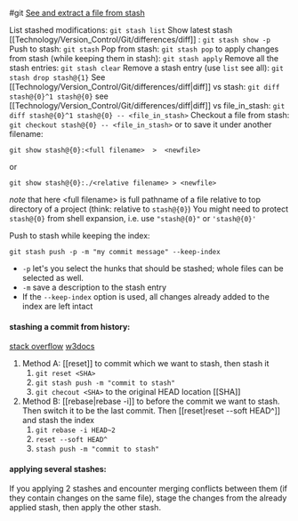 #git
[See and extract a file from stash](https://stackoverflow.com/questions/1105253/how-would-i-extract-a-single-file-or-changes-to-a-file-from-a-git-stash)

List stashed modifications:   `git stash list`
Show latest stash [[Technology/Version_Control/Git/differences/diff]] :   `git stash show -p` 
Push to stash:   `git stash`
Pop from stash:   `git stash pop` to apply changes from stash (while keeping them in stash):   `git stash apply`
Remove all the stash entries:   `git stash clear`
Remove a stash entry (use `list` see all):   `git stash drop stash@{1}`
See [[Technology/Version_Control/Git/differences/diff|diff]] vs stash:   `git diff stash@{0}^1 stash@{0}` see [[Technology/Version_Control/Git/differences/diff|diff]] vs file_in_stash:   `git diff stash@{0}^1 stash@{0} -- <file_in_stash>`
Checkout a file from stash:   `git checkout stash@{0} -- <file_in_stash>`
or to save it under another filename:
```shell
git show stash@{0}:<full filename>  >  <newfile>
```
or
```shell
git show stash@{0}:./<relative filename> > <newfile>
```
_note_ that here <full filename\> is full pathname of a file relative to top directory of a project (think: relative to `stash@{0}`) You might need to protect `stash@{0}` from shell expansion, i.e. use `"stash@{0}"` or `'stash@{0}'`

Push to stash while keeping the index:
```shell
git stash push -p -m "my commit message" --keep-index
```
- `-p` let's you select the hunks that should be stashed; whole files can be selected as well.
- `-m`  save a description to the stash entry
- If the `--keep-index` option is used, all changes already added to the index are left intact

#### stashing a commit from history:
[stack overflow](https://stackoverflow.com/questions/26884364/how-to-stash-my-previous-commit) [w3docs](https://www.w3docs.com/snippets/git/deleting-commits-from-a-branch-in-git.html)
1. Method A: [[reset]] to commit which we want to stash, then stash it
	1.  `git reset <SHA>`
	2.  `git stash push -m "commit to stash"`
	3. `git checout <SHA>` to the original HEAD location [[SHA]]
2. Method B: [[rebase|rebase -i]] to before the commit we want to stash. Then switch it to be the last commit. Then [[reset|reset --soft HEAD^]] and stash the index
	1. `git rebase -i HEAD~2`
	2. `reset --soft HEAD^`
	3. `stash push -m "commit to stash"`

#### applying several stashes:
If you applying 2 stashes and encounter merging conflicts between them (if they contain changes on the same file), stage the changes from the already applied stash, then apply the other stash.